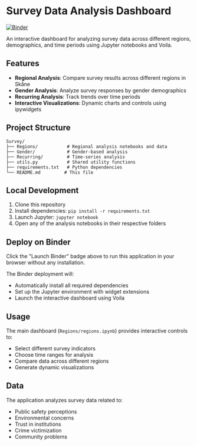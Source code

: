 # Survey Data Analysis Dashboard

[![Binder](https://mybinder.org/badge_logo.svg)](https://mybinder.org/v2/gh/pnettto/survey-notebooks/main?urlpath=voila%2Frender%2FRegions%2Fregions.ipynb)

An interactive dashboard for analyzing survey data across different regions, demographics, and time periods using Jupyter notebooks and Voila.

## Features

- **Regional Analysis**: Compare survey results across different regions in Skåne
- **Gender Analysis**: Analyze survey responses by gender demographics  
- **Recurring Analysis**: Track trends over time periods
- **Interactive Visualizations**: Dynamic charts and controls using ipywidgets

## Project Structure

```
Survey/
├── Regions/           # Regional analysis notebooks and data
├── Gender/            # Gender-based analysis 
├── Recurring/         # Time-series analysis
├── utils.py           # Shared utility functions
├── requirements.txt   # Python dependencies
└── README.md         # This file
```

## Local Development

1. Clone this repository
2. Install dependencies: `pip install -r requirements.txt`
3. Launch Jupyter: `jupyter notebook`
4. Open any of the analysis notebooks in their respective folders

## Deploy on Binder

Click the "Launch Binder" badge above to run this application in your browser without any installation.

The Binder deployment will:
- Automatically install all required dependencies
- Set up the Jupyter environment with widget extensions
- Launch the interactive dashboard using Voila

## Usage

The main dashboard (`Regions/regions.ipynb`) provides interactive controls to:
- Select different survey indicators
- Choose time ranges for analysis  
- Compare data across different regions
- Generate dynamic visualizations

## Data

The application analyzes survey data related to:
- Public safety perceptions
- Environmental concerns
- Trust in institutions
- Crime victimization
- Community problems
